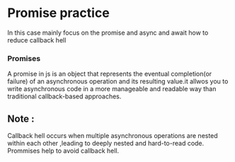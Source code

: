 # Promise practice

 In this case mainly focus on the promise  and async and await  how to reduce callback hell
 ### Promises
 A promise in js is an object  that represents the eventual completion(or failure) of an asynchronous operation and its resulting value.it allwos you to write asynchronous code in a more manageable  and readable way than traditional callback-based approaches.

 ## Note : 
 Callback hell occurs when multiple asynchronous operations are nested within each other ,leading to deeply nested and hard-to-read code. Prommises help to avoid callback hell.
